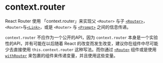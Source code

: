 # context.router

React Router 使用 「context.router」来实现父 `<Router>` 与子 [`<Router>`](Route.md)，`<Router>`与[`<Link>`](../../../react-router-dom/docs/api/Link.md)，或是 `<Router>` 与 [`<Prompt>`](Prompt.md) 之间的信息传递。 

`context.router` 不应作为一个公开的API，因为 `context.router` 本身是一个实验性的API，并有可能在以后随着 React 的改变而发生改变，建议你在组件中尽可能少去直接使用 `this.context.router` 这种写法。而你通过 [`<Route>`](Route.md) 组件或是使用 [`withRouter`](withRouter.md) 来包裹的组件来传递变量，并且使用这些变量。
